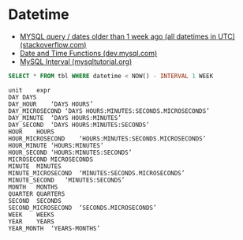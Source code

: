 # Datetime

* [MYSQL query / dates older than 1 week ago (all datetimes in UTC) (stackoverflow.com)](https://stackoverflow.com/a/3600537)
* [Date and Time Functions (dev.mysql.com)](https://dev.mysql.com/doc/refman/5.5/en/date-and-time-functions.html)
* [MySQL Interval (mysqltutorial.org)](http://www.mysqltutorial.org/mysql-interval/)

```sql
SELECT * FROM tbl WHERE datetime < NOW() - INTERVAL 1 WEEK
```

```
unit 	expr 
DAY	DAYS
DAY_HOUR	‘DAYS HOURS’
DAY_MICROSECOND	‘DAYS HOURS:MINUTES:SECONDS.MICROSECONDS’
DAY_MINUTE	‘DAYS HOURS:MINUTES’
DAY_SECOND	‘DAYS HOURS:MINUTES:SECONDS’
HOUR	HOURS
HOUR_MICROSECOND	‘HOURS:MINUTES:SECONDS.MICROSECONDS’
HOUR_MINUTE	‘HOURS:MINUTES’
HOUR_SECOND	‘HOURS:MINUTES:SECONDS’
MICROSECOND	MICROSECONDS
MINUTE	MINUTES
MINUTE_MICROSECOND	‘MINUTES:SECONDS.MICROSECONDS’
MINUTE_SECOND	‘MINUTES:SECONDS’
MONTH	MONTHS
QUARTER	QUARTERS
SECOND	SECONDS
SECOND_MICROSECOND	‘SECONDS.MICROSECONDS’
WEEK	WEEKS
YEAR	YEARS
YEAR_MONTH	‘YEARS-MONTHS’
```